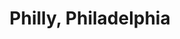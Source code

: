 ---
pid: CH17
title: Philly, Philadelphia
location_transcription: City Hall
zipcode: '19122'
outside_phl: 
neighborhood: Yorktown,Old Kensington,Jinogi
age: '19'
age_range: 13-19
instagram: 
image_file_name: CH_17.jpg
proposal_transcription: P
topic: Philadelphia,Sports
topic_summary: 0, 0
type: Sculpture Statue
keywords_other: philly, phillies, baseball
credit: Julia Mattia
image_labels: 
twitter: 
facebook: 
permalink: "/monuments/ch17/"
layout: item-page
---